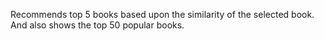 Recommends top 5 books based upon the similarity of the selected book. And also shows the top 50 popular books.
